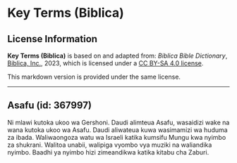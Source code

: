 # Key Terms (Biblica)

## License Information

**Key Terms (Biblica)** is based on and adapted from: _Biblica Bible Dictionary_, [Biblica, Inc.](https://www.biblica.com/), 2023, which is licensed under a [CC BY-SA 4.0 license](https://creativecommons.org/licenses/by-sa/4.0/legalcode.en).

This markdown version is provided under the same license.



--------------------------------

## Asafu (id: 367997)

Ni mlawi kutoka ukoo wa Gershoni. Daudi alimteua Asafu, wasaidizi wake na wana kutoka ukoo wa Asafu. Daudi aliwateua kuwa wasimamizi wa huduma za ibada. Waliwaongoza watu wa Israeli katika kumsifu Mungu kwa nyimbo za shukrani. Walitoa unabii, walipiga vyombo vya muziki na waliandika nyimbo. Baadhi ya nyimbo hizi zimeandikwa katika kitabu cha Zaburi.


